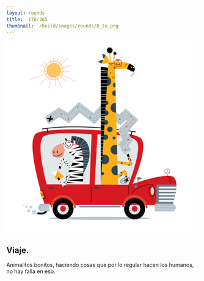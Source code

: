 ```yaml
---
layout:	rounds
title:	170/365
thumbnail:	/build/images/rounds/8_tn.png
---
```


![170/365](/build/images/rounds/8.png	)

##	Viaje.
Animalitos bonitos, haciendo cosas que por lo regular hacen los humanos, no hay falla en eso.

